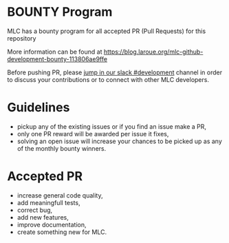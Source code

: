 # BOUNTY Program
MLC has a bounty program for all accepted PR (Pull Requests) for this repository

More information can be found at https://blog.laroue.org/mlc-github-development-bounty-113806ae9ffe

Before pushing PR, please [jump in our slack #development](https://laroue.org/slack) channel in order to discuss your contributions or to connect with other MLC developers.

# Guidelines
- pickup any of the existing issues or if you find an issue make a PR,
- only one PR reward will be awarded per issue it fixes,
- solving an open issue will increase your chances to be picked up as any of the monthly bounty winners.

# Accepted PR
- increase general code quality,
- add meaningfull tests,
- correct bug,
- add new features,
- improve documentation,
- create something new for MLC.
